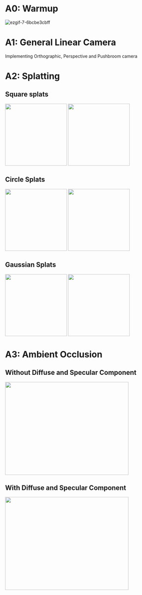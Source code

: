 # A0: Warmup
![ezgif-7-6bcbe3cbff](https://github.com/user-attachments/assets/1bb6bec3-2d60-4ec2-b7f6-5525947bab6c)

# A1: General Linear Camera
Implementing Orthographic, Perspective and Pushbroom camera

# A2: Splatting

## Square splats
<img src="https://github.com/user-attachments/assets/207556a2-003b-4c7b-9bcb-6ad898df3e5c" width="200" height="200">
<img src="https://github.com/user-attachments/assets/f66b13d4-c7dd-41a6-b1b6-967f10211add" width="200" height="200">

## Circle Splats
<img src="https://github.com/user-attachments/assets/d3b6c93a-267b-4149-a3f8-8fd590194204" width="200" height="200">
<img src="https://github.com/user-attachments/assets/74fdda49-ccd4-4880-8107-f9c5b229b313" width="200" height="200">

## Gaussian Splats
<img src="https://github.com/user-attachments/assets/9f484d25-41e9-4af3-b417-aed5e5515249" width="200" height="200">
<img src="https://github.com/user-attachments/assets/b2d0984b-64e1-49ba-ab0e-abb244a4b292" width="200" height="200">


# A3: Ambient Occlusion
## Without Diffuse  and Specular Component
<img src="https://github.com/user-attachments/assets/52eadb41-4c6b-4059-8150-9f24b2947e9f" width="400" height="300">


## With Diffuse and Specular Component
<img src="https://github.com/user-attachments/assets/dda28d3f-fb04-4bcf-bf06-39428abfcadd" width="400" height="300">


